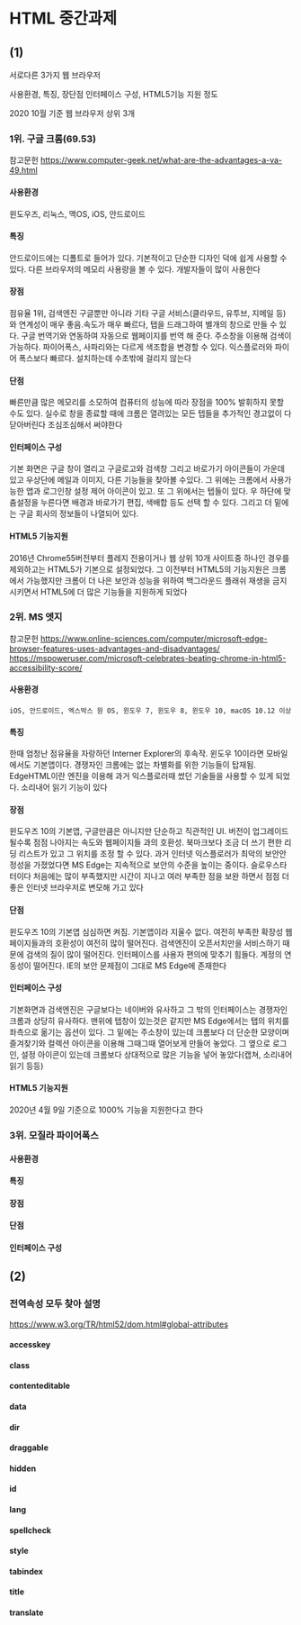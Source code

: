 # HTML 중간과제

## (1)

서로다른 3가지 웹 브라우저

사용환경, 특징, 장단점 인터페이스 구성, HTML5기능 지원 정도

2020 10월 기준 웹 브라우저 상위 3개

### 1위. 구글 크롬(69.53)

참고문헌 https://www.computer-geek.net/what-are-the-advantages-a-va-49.html

#### 사용환경 
윈도우즈, 리눅스, 맥OS, iOS, 안드로이드

#### 특징 
안드로이드에는 디폴트로 들어가 있다. 기본적이고 단순한 디자인 덕에 쉽게 사용할 수 있다. 다른 브라우저의 메모리 사용량을 볼 수 있다. 개발자들이 많이 사용한다

#### 장점 
점유율 1위, 검색엔진 구글뿐만 아니라 기타 구글 서비스(클라우드, 유투브, 지메일 등)와 연계성이 매우 좋음.속도가 매우 빠르다, 탭을 드래그하여 별개의 창으로 만들 수 있다. 구글 번역기와 연동하여 자동으로 웹페이지를 번역 해 준다. 주소창을 이용해 검색이 가능하다. 파이어폭스, 사파리와는 다르게 색조합을 변경할 수 있다. 익스플로러와 파이어 폭스보다 빠르다. 설치하는데 수초밖에 걸리지 않는다

#### 단점 
빠른만큼 많은 메모리를 소모하여 컴퓨터의 성능에 따라 장점을 100% 발휘하지 못할 수도 있다. 실수로 창을 종료할 때에 크롬은 열려있는 모든 텝들을 추가적인 경고없이 다 닫아버린다 조심조심해서 써야한다

#### 인터페이스 구성 
기본 화면은 구글 창이 열리고 구글로고와 검색창 그리고 바로가기 아이콘들이 가운데 있고 우상단에 메일과 이미지, 다른 기능들을 찾아볼 수있다. 그 위에는 크롬에서 사용가능한 앱과 로그인창 설정 제어 아이콘이 있고. 또 그 위에서는 텝들이 있다. 우 하단에 맞춤설정을 누른다면 배경과 바로가기 편집, 색배합 등도 선택 할 수 있다. 그리고 더 밑에는 구글 회사의 정보들이 나열되어 있다.

#### HTML5 기능지원
2016년 Chrome55버전부터 플레지 전용이거나 웹 상위 10개 사이트중 하나인 경우를 제외하고는 HTML5가 기본으로 설정되었다. 그 이전부터 HTML5의 기능지원은 크롬에서 가능했지만 크롬이 더 나은 보안과 성능을 위하여 백그라운드 플래쉬 재생을 금지시키면서 HTML5에 더 많은 기능들을 지원하게 되었다

### 2위. MS 엣지
참고문헌 https://www.online-sciences.com/computer/microsoft-edge-browser-features-uses-advantages-and-disadvantages/
https://mspoweruser.com/microsoft-celebrates-beating-chrome-in-html5-accessibility-score/
#### 사용환경 
	iOS, 안드로이드, 엑스박스 원 OS, 윈도우 7, 윈도우 8, 윈도우 10, macOS 10.12 이상
#### 특징 
한때 엄청난 점유율을 자랑하던 Interner Explorer의 후속작. 윈도우 10이라면 모바일에서도 기본앱이다. 경쟁자인 크롬에는 없는 차별화를 위한 기능들이 탑재됨. EdgeHTML이란 엔진을 이용해 과거 익스플로러때 썼던 기술들을 사용할 수 있게 되었다. 소리내어 읽기 기능이 있다
#### 장점 
윈도우즈 10의 기본앱, 구글만큼은 아니지만 단순하고 직관적인 UI. 버전이 업그레이드 될수록 점점 나아지는 속도와 웹페이지들 과의 호환성. 북마크보다 조금 더 쓰기 편한 리딩 리스트가 있고 그 위치를 조정 할 수 있다. 과거 인터넷 익스플로러가 최악의 보안안정성을 가졌었다면 MS Edge는 지속적으로 보안의 수준을 높이는 중이다. 슬로우스타터이다 처음에는 많이 부족했지만 시간이 지나고 여러 부족한 점을 보완 하면서 점점 더 좋은 인터넷 브라우저로 변모해 가고 있다
#### 단점 
윈도우즈 10의 기본앱 심심하면 켜짐. 기본앱이라 지울수 없다. 여전히 부족한 확장성 웹페이지들과의 호환성이 여전히 많이 떨어진다. 검색엔진이 오픈서치만을 서비스하기 때문에 검색의 질이 많이 떨어진다. 인터페이스를 사용자 편의에 맞추기 힘들다. 계정의 연동성이 떨어진다. IE의 보안 문제점이 그대로 MS Edge에 존재한다
#### 인터페이스 구성 
기본화면과 검색엔진은 구글보다는 네이버와 유사하고 그 밖의 인터페이스는 경쟁자인 크롬과 상당히 유사하다. 맨위에 텝창이 있는것은 같지만 MS Edge에서는 탭의 위치를 좌측으로 옮기는 옵션이 있다. 그 밑에는 주소창이 있는데 크롬보다 더 단순한 모양이며 즐겨찾기와 컬렉션 아이콘을 이용해 그때그때 열어보게 만들어 놓았다. 그 옆으로 로그인, 설정 아이콘이 있는데 크롬보다 상대적으로 많은 기능을 넣어 놓았다(캡쳐, 소리내어 읽기 등등)
#### HTML5 기능지원
2020년 4월 9일 기준으로 1000% 기능을 지원한다고 한다
### 3위. 모질라 파이어폭스
#### 사용환경 
#### 특징 
#### 장점 
#### 단점
#### 인터페이스 구성 
## (2)

### 전역속성 모두 찾아 설명
https://www.w3.org/TR/html52/dom.html#global-attributes

#### accesskey

#### class

#### contenteditable

#### data

#### dir

#### draggable

#### hidden

#### id

#### lang

#### spellcheck

#### style

#### tabindex

#### title

#### translate
